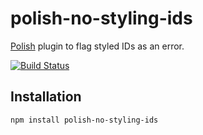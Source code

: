 # polish-no-styling-ids
[Polish](https://github.com/brendanlacroix/polish-css) plugin to flag styled IDs as an error.

[![Build Status](https://travis-ci.org/brendanlacroix/polish-no-styling-ids.svg?branch=master)](https://travis-ci.org/brendanlacroix/polish-no-styling-ids)

## Installation
`npm install polish-no-styling-ids`
